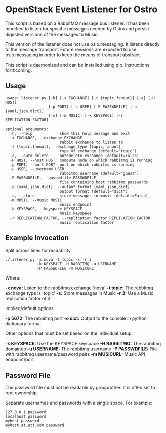 # OpenStack Event Listener for Ostro

This script is based on a RabbitMQ message bus listener. It has been modified to listen for specific messages needed by Ostro and persist digested versions of the messages to Music.

This version of the listener does not use oslo.messaging. It listens directly to the message transport. Future revisions are expected to use oslo.messaging in order to keep the means of transport abstract.

This script is daemonized and can be installed using pip. Instructions forthcoming.

## Usage

```
usage: listener.py [-h] [-x EXCHANGE] [-t {topic,fanout}] [-a] [-H HOST]
                   [-p PORT] [-u USER] [-P PASSWDFILE] [-o {yaml,json,dict}]
                   [-s] [-m MUSIC] [-k KEYSPACE] [-r REPLICATION_FACTOR]

optional arguments:
  -h, --help            show this help message and exit
  -x EXCHANGE, --exchange EXCHANGE
                        rabbit exchange to listen to
  -t {topic,fanout}, --exchange_type {topic,fanout}
                        type of exchange (default="topic")
  -a, --auto_delete     autodelete exchange (default=False)
  -H HOST, --host HOST  compute node on which rabbitmq is running
  -p PORT, --port PORT  port on which rabbitmq is running
  -u USER, --username USER
                        rabbitmq username (default="guest")
  -P PASSWDFILE, --passwdfile PASSWDFILE
                        file containing host rabbitmq passwords
  -o {yaml,json,dict}, --output_format {yaml,json,dict}
                        output format (default="dict")
  -s, --store           store messages in music (default=False)
  -m MUSIC, --music MUSIC
                        music endpoint
  -k KEYSPACE, --keyspace KEYSPACE
                        music keyspace
  -r REPLICATION_FACTOR, --replication_factor REPLICATION_FACTOR
                        music replication factor
```

## Example Invocation

Split across lines for readability.

```
./listener.py -x nova -t topic -s -r 3
              -k KEYSPACE -H RABBITMQ -u USERNAME
              -P PASSWDFILE -m MUSICURL
```

Where:

**-x nova:** Listen to the rabbitmq exchange 'nova'
**-t topic:** The rabbitmq exchange type is 'topic'
**-s:** Store messages in Music
**-r 3:** Use a Music replication factor of 3

Implied/default options:

**-p 5672:** The rabbitmq port
**-o dict:** Output to the console in python dictionary format

Other options that must be set based on the individual setup:

**-k KEYSPACE:** Use the KEYSPACE keyspace
**-H RABBITMQ:** The rabbitmq domain/ip
**-u USERNAME:** The rabbitmq username
**-P PASSWDFILE:** File with rabbitmq username/password pairs
**-m MUSICURL:** Music API endpoint/port

## Password File

The password file must not be readable by group/other. It is often set to root ownership.

Separate usernames and passwords with a single space. For example:

```
127.0.0.1 password
localhost password
myhost password
myhost.at.att.com password
```
